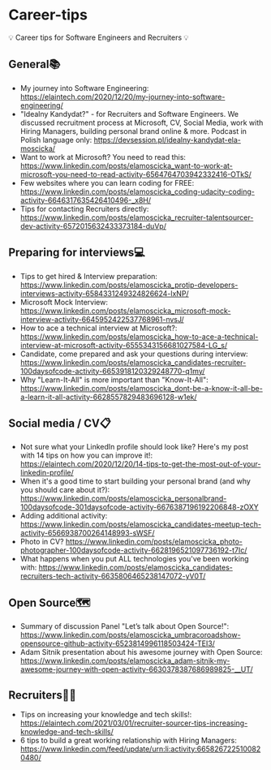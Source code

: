 # Career-tips
💡  Career tips for Software Engineers and Recruiters 💡

## General📚
* My journey into Software Engineering: https://elaintech.com/2020/12/20/my-journey-into-software-engineering/  
* "Idealny Kandydat?" - for Recruiters and Software Engineers. We discussed recruitment process at Microsoft, CV, Social Media, work with Hiring Managers, building personal brand online & more. Podcast in Polish language only: https://devsession.pl/idealny-kandydat-ela-moscicka/  
* Want to work at Microsoft? You need to read this: https://www.linkedin.com/posts/elamoscicka_want-to-work-at-microsoft-you-need-to-read-activity-6564764703942332416-OTkS/  
* Few websites where you can learn coding for FREE: https://www.linkedin.com/posts/elamoscicka_coding-udacity-coding-activity-6646317635426410496-_x8H/  
* Tips for contacting Recruiters directly: https://www.linkedin.com/posts/elamoscicka_recruiter-talentsourcer-dev-activity-6572015632433373184-duVp/  


## Preparing for interviews💻
* Tips to get hired & Interview preparation: https://www.linkedin.com/posts/elamoscicka_protip-developers-interviews-activity-6584331249324826624-lxNP/  
* Microsoft Mock Interview: https://www.linkedin.com/posts/elamoscicka_microsoft-mock-interview-activity-6645952422537768961-nvsJ/  
* How to ace a technical interview at Microsoft?: https://www.linkedin.com/posts/elamoscicka_how-to-ace-a-technical-interview-at-microsoft-activity-6555343156681027584-LG_s/  
* Candidate, come prepared and ask your questions during interview: https://www.linkedin.com/posts/elamoscicka_candidates-recruiter-100daysofcode-activity-6653918120329248770-q1my/  
* Why "Learn-It-All" is more important than "Know-It-All": https://www.linkedin.com/posts/elamoscicka_dont-be-a-know-it-all-be-a-learn-it-all-activity-6628557829483696128-w1ek/  


## Social media / CV📋
* Not sure what your LinkedIn profile should look like? Here's my post with 14 tips on how you can improve it!: https://elaintech.com/2020/12/20/14-tips-to-get-the-most-out-of-your-linkedin-profile/
* When it's a good time to start building your personal brand (and why you should care about it?): https://www.linkedin.com/posts/elamoscicka_personalbrand-100daysofcode-301daysofcode-activity-6676387196192206848-zOXY  
* Adding additional activity: https://www.linkedin.com/posts/elamoscicka_candidates-meetup-tech-activity-6566938700264148993-sWSF/ 
* Photo in CV? https://www.linkedin.com/posts/elamoscicka_photo-photographer-100daysofcode-activity-6628196521097736192-t7Ic/  
* What happens when you put ALL technologies you've been working with: https://www.linkedin.com/posts/elamoscicka_candidates-recruiters-tech-activity-6635806465238147072-yV0T/  


## Open Source🗺️
* Summary of discussion Panel "Let’s talk about Open Source!": https://www.linkedin.com/posts/elamoscicka_umbracoroadshow-opensource-github-activity-6523814996118503424-TEI3/  
* Adam Sitnik presentation about his awesome journey with Open Source: https://www.linkedin.com/posts/elamoscicka_adam-sitnik-my-awesome-journey-with-open-activity-6630378387686989825-__UT/  


## Recruiters🧙🏻
* Tips on increasing your knowledge and tech skills!: https://elaintech.com/2021/03/01/recruiter-sourcer-tips-increasing-knowledge-and-tech-skills/  
* 6 tips to build a great working relationship with Hiring Managers: https://www.linkedin.com/feed/update/urn:li:activity:6658267225100820480/  
